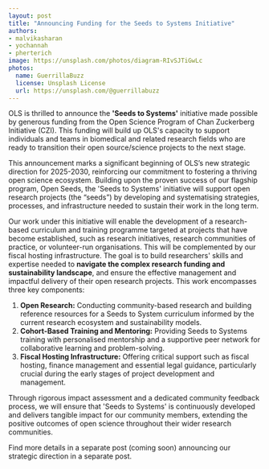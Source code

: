 ```yaml
---
layout: post
title: "Announcing Funding for the Seeds to Systems Initiative"
authors:
- malvikasharan
- yochannah
- pherterich
image: https://unsplash.com/photos/diagram-RIvSJTiGwLc
photos:
  name: GuerrillaBuzz
  license: Unsplash License
  url: https://unsplash.com/@guerrillabuzz
---
```


OLS is thrilled to announce the **'Seeds to Systems'** initiative made possible by generous funding from the Open Science Program of Chan Zuckerberg Initiative (CZI). This funding will build up OLS's capacity to support individuals and teams in biomedical and related research fields who are ready to transition their open source/science projects to the next stage.

This announcement marks a significant beginning of OLS’s new strategic direction for 2025-2030, reinforcing our commitment to fostering a thriving open science ecosystem. Building upon the proven success of our flagship program, Open Seeds, the 'Seeds to Systems' initiative will support open research projects (the “seeds”) by developing and systematising strategies, processes, and infrastructure needed to sustain their work in the long term.

Our work under this initiative will enable the development of a research-based curriculum and training programme targeted at projects that have become established, such as research initiatives, research communities of practice, or volunteer-run organisations. This will be complemented by our fiscal hosting infrastructure. The goal is to build researchers' skills and expertise needed to **navigate the complex research funding and sustainability landscape**, and ensure the effective management and impactful delivery of their open research projects. This work encompasses three key components:

1. **Open Research:** Conducting community-based research and building reference resources for a Seeds to System curriculum informed by the current research ecosystem and sustainability models.
2. **Cohort-Based Training and Mentoring:** Providing Seeds to Systems training with personalised mentorship and a supportive peer network for collaborative learning and problem-solving.
3. **Fiscal Hosting Infrastructure:** Offering critical support such as fiscal hosting, finance management and essential legal guidance, particularly crucial during the early stages of project development and management.

Through rigorous impact assessment and a dedicated community feedback process, we will ensure that 'Seeds to Systems' is continuously developed and delivers tangible impact for our community members, extending the positive outcomes of open science throughout their wider research communities.

Find more details in a separate post (coming soon) announcing our strategic direction in a separate post.
